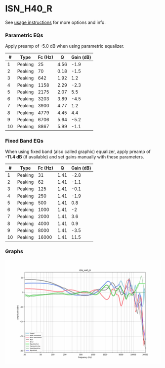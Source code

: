 # ISN_H40_R
See [usage instructions](https://github.com/jaakkopasanen/AutoEq#usage) for more options and info.

### Parametric EQs
Apply preamp of -5.0 dB when using parametric equalizer.

|   # | Type    |   Fc (Hz) |    Q |   Gain (dB) |
|-----|---------|-----------|------|-------------|
|   1 | Peaking |        25 | 4.56 |        -1.9 |
|   2 | Peaking |        70 | 0.18 |        -1.5 |
|   3 | Peaking |       642 | 1.92 |         1.2 |
|   4 | Peaking |      1158 | 2.29 |        -2.3 |
|   5 | Peaking |      2175 | 2.07 |         5.5 |
|   6 | Peaking |      3203 | 3.89 |        -4.5 |
|   7 | Peaking |      3900 | 4.77 |         1.2 |
|   8 | Peaking |      4779 | 4.45 |         4.4 |
|   9 | Peaking |      6706 | 5.64 |        -5.2 |
|  10 | Peaking |      8867 | 5.99 |        -1.1 |

### Fixed Band EQs
When using fixed band (also called graphic) equalizer, apply preamp of **-11.4 dB** (if available) and set gains manually with these parameters.

|   # | Type    |   Fc (Hz) |    Q |   Gain (dB) |
|-----|---------|-----------|------|-------------|
|   1 | Peaking |        31 | 1.41 |        -2.8 |
|   2 | Peaking |        62 | 1.41 |        -1.1 |
|   3 | Peaking |       125 | 1.41 |        -0.1 |
|   4 | Peaking |       250 | 1.41 |        -1.9 |
|   5 | Peaking |       500 | 1.41 |         0.8 |
|   6 | Peaking |      1000 | 1.41 |        -2   |
|   7 | Peaking |      2000 | 1.41 |         3.6 |
|   8 | Peaking |      4000 | 1.41 |         0.9 |
|   9 | Peaking |      8000 | 1.41 |        -3.5 |
|  10 | Peaking |     16000 | 1.41 |        11.5 |

### Graphs
![](./ISN_H40_R.png)
